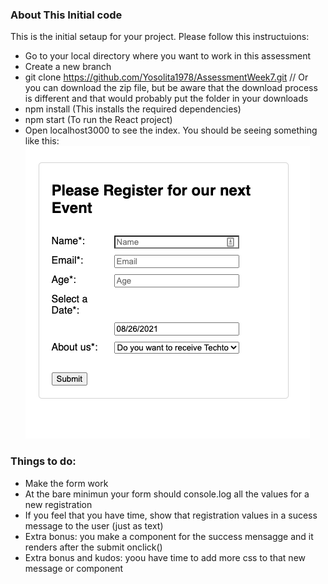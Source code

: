 ### About This Initial code

This is the initial setaup for your project. Please follow this instructuions:

* Go to your local directory where you want to work in this assessment
* Create a new branch
* git clone https://github.com/Yosolita1978/AssessmentWeek7.git // Or you can download the zip file, but  be aware that the download process is different and that would probably put the folder in your downloads
* npm install (This installs the required dependencies)
* npm start (To run the React project)
* Open localhost3000 to see the index. You should be seeing something like this:
![Screenshoot](https://github.com/Yosolita1978/screenshoots/blob/main/Week7/Screen%20Shot%202021-08-26%20at%201.55.11%20PM.png?raw=true)


### Things to do:

* Make the form work
* At the bare minimun your form should console.log all the values for a new registration 
* If you feel that you have time, show that registration values in a sucess message to the user (just as text)
* Extra bonus: you make a component for the success mensagge and it renders after the submit onclick()
* Extra bonus and kudos: yoou have time to add more css to that new message or component 